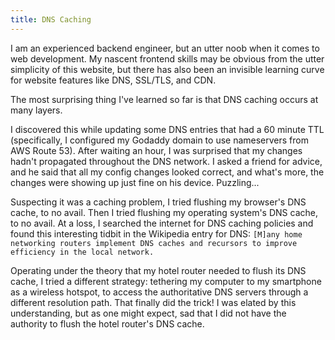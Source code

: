 ```yaml
---
title: DNS Caching
---
```


I am an experienced backend engineer, but an utter noob when it comes to web
development. My nascent frontend skills may be obvious from the utter
simplicity of this website, but there has also been an invisible learning curve
for website features like DNS, SSL/TLS, and CDN.

The most surprising thing I've learned so far is that DNS caching occurs at
many layers.

I discovered this while updating some DNS entries that had a 60 minute TTL
(specifically, I configured my Godaddy domain to use nameservers from AWS Route
53). After waiting an hour, I was surprised that my changes hadn't propagated
throughout the DNS network. I asked a friend for advice, and he said that all
my config changes looked correct, and what's more, the changes were showing up
just fine on his device. Puzzling...

Suspecting it was a caching problem, I tried flushing my browser's DNS cache,
to no avail. Then I tried flushing my operating system's DNS cache, to no
avail. At a loss, I searched the internet for DNS caching policies and found
this interesting tidbit in the Wikipedia entry for DNS: `[M]any home networking
routers implement DNS caches and recursors to improve efficiency in the local
network.`

Operating under the theory that my hotel router needed to flush its DNS cache,
I tried a different strategy: tethering my computer to my smartphone as a
wireless hotspot, to access the authoritative DNS servers through a different
resolution path. That finally did the trick! I was elated by this
understanding, but as one might expect, sad that I did not have the authority
to flush the hotel router's DNS cache.
